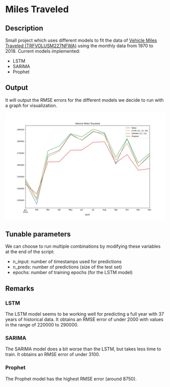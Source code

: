 # Miles Traveled

## Description
Small project which uses different models to fit the data of [Vehicle Miles Traveled (TRFVOLUSM227NFWA)](https://fred.stlouisfed.org/series/TRFVOLUSM227NFWA) using the monthly data from 1970 to 2018.
Current models implemented:
- LSTM
- SARIMA
- Prophet


## Output
It will output the RMSE errors for the different models we decide to run with a graph for visualization.

![Sample graph](graph.png)

## Tunable parameters
We can choose to run multiple combinations by modifying these variables at the end of the script:
- n_input: number of timestamps used for predictions
- n_preds: number of predictions (size of the test set)
- epochs: number of training epochs (for the LSTM model)

## Remarks
### LSTM
The LSTM model seems to be working well for predicting a full year with 37 years of historical data. It obtains an RMSE error of under 2000 with values in the range of 220000 to 290000.

### SARIMA
The SARIMA model does a bit worse than the LSTM, but takes less time to train. It obtains an RMSE error of under 3100.

### Prophet
The Prophet model has the highest RMSE error (around 8750).